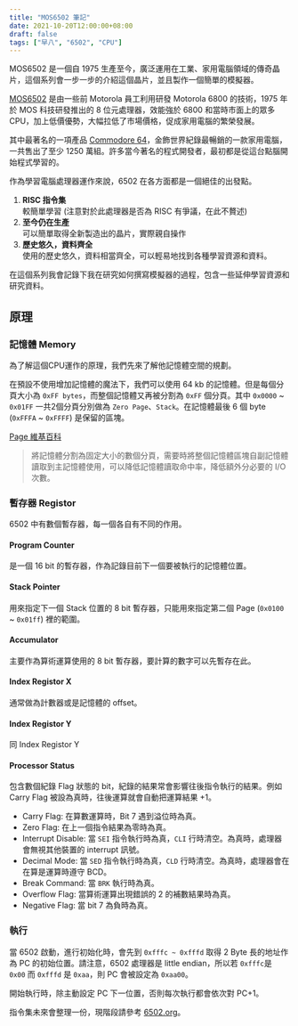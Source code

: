 ```yaml
---
title: "MOS6502 筆記"
date: 2021-10-20T12:00:00+08:00
draft: false
tags: ["早八", "6502", "CPU"]
---
```

MOS6502 是一個自 1975 生產至今，廣泛運用在工業、家用電腦領域的傳奇晶片，這個系列會一步一步的介紹這個晶片，並且製作一個簡單的模擬器。

<!--more-->
[MOS6502](https://zh.wikipedia.org/wiki/MOS_6502) 是由一些前 Motorola 員工利用研發 Motorola 6800 的技術，1975 年於 MOS 科技研發推出的 8 位元處理器，效能強於 6800 和當時市面上的眾多 CPU，加上低價優勢，大幅拉低了市場價格，促成家用電腦的繁榮發展。

其中最著名的一項產品 [Commodore 64](https://en.wikipedia.org/wiki/Commodore_64)，金飾世界紀錄最暢銷的一款家用電腦，一共售出了至少 1250 萬組。許多當今著名的程式開發者，最初都是從這台點腦開始程式學習的。

作為學習電腦處理器運作來說，6502 在各方面都是一個絕佳的出發點。

1. **RISC 指令集**  
	較簡單學習 (注意對於此處理器是否為 RISC 有爭議，在此不贅述)
2. **至今仍在生產**  
	可以簡單取得全新製造出的晶片，實際親自操作
3. **歷史悠久，資料齊全**  
	使用的歷史悠久，資料相當齊全，可以輕易地找到各種學習資源和資料。

在這個系列我會記錄下我在研究如何撰寫模擬器的過程，包含一些延伸學習資源和研究資料。

## 原理

### 記憶體 Memory
為了解這個CPU運作的原理，我們先來了解他記憶體空間的規劃。

在預設不使用增加記憶體的魔法下，我們可以使用 64 kb 的記憶體。但是每個分頁大小為 `0xFF bytes`，而整個記憶體又再被分割為 `0xFF` 個分頁。其中 `0x0000` ~ `0x01FF` 一共2個分頁分別做為 `Zero Page`、`Stack`。在記憶體最後 6 個 byte (`0xFFFA` ~ `0xFFFF`) 是保留的區塊。

[Page 維基百科](https://zh.wikipedia.org/wiki/%E5%88%86%E9%A0%81)
> 將記憶體分割為固定大小的數個分頁，需要時將整個記憶體區塊自副記憶體讀取到主記憶體使用，可以降低記憶體讀取命中率，降低額外分必要的 I/O 次數。

### 暫存器 Registor
6502 中有數個暫存器，每一個各自有不同的作用。
#### Program Counter
是一個 16 bit 的暫存器，作為記錄目前下一個要被執行的記憶體位置。

#### Stack Pointer
用來指定下一個 Stack 位置的 8 bit 暫存器，只能用來指定第二個 Page (`0x0100` ~ `0x01ff`) 裡的範圍。

#### Accumulator
主要作為算術運算使用的 8 bit 暫存器，要計算的數字可以先暫存在此。

#### Index Registor X
通常做為計數器或是記憶體的 offset。

#### Index Registor Y
同 Index Registor Y

#### Processor Status
包含數個紀錄 Flag 狀態的 bit，紀錄的結果常會影響往後指令執行的結果。例如 Carry Flag 被設為真時，往後運算就會自動把運算結果 +1。
- Carry Flag: 在算數運算時，Bit 7 遇到溢位時為真。
- Zero Flag: 在上一個指令結果為零時為真。
- Interrupt Disable: 當 `SEI` 指令執行時為真，`CLI` 行時清空。為真時，處理器會無視其他裝置的 interrupt 訊號。
- Decimal Mode: 當 `SED` 指令執行時為真，`CLD` 行時清空。為真時，處理器會在在算是運算時遵守 BCD。
- Break Command: 當 `BRK` 執行時為真。
- Overflow Flag: 當算術運算出現錯誤的 2 的補數結果時為真。
- Negative Flag: 當 bit 7 為負時為真。

### 執行
當 6502 啟動，進行初始化時，會先到 `0xfffc ~ 0xfffd` 取得 2 Byte 長的地址作為 PC 的初始位置。請注意，6502 處理器是 little endian，所以若 `0xfffc`是 `0x00` 而 `0xfffd` 是 `0xaa`，則 PC 會被設定為 `0xaa00`。

開始執行時，除主動設定 PC 下一位置，否則每次執行都會依次對 PC+1。

指令集未來會整理一份，現階段請參考 [6502.org](http://www.6502.org/tutorials/6502opcodes.html)。